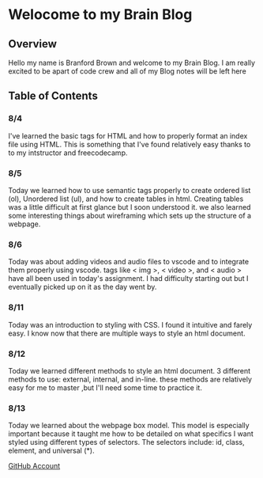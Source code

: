 # Welocome to my Brain Blog 

## Overview
Hello my name is Branford Brown and welcome to my Brain Blog. I am really excited to be apart of code crew and all of my Blog notes will be left here

## Table of Contents
### 8/4
I've learned the basic tags for HTML and how to properly format an index file using HTML. This is something that I've found relatively easy thanks to to my intstructor and freecodecamp.

### 8/5
Today we learned how to use semantic tags properly to create ordered list (ol), Unordered list (ul), and how to create tables in html. Creating tables was a little difficult at first glance but I soon understood it. we also learned some interesting things about wireframing which sets up the structure of a webpage.

### 8/6
Today was about adding videos and audio files to vscode and to integrate them properly using vscode. tags like < img >, < video >, and < audio > have all been used in today's assignment. I had difficulty starting out but I eventually picked up on it as the day went by.

### 8/11
Today was an introduction to styling with CSS. I found it intuitive and farely easy. I know now that there are multiple ways to style an html document.

### 8/12
Today we learned different methods to style an html document. 3 different methods to use: external, internal, and in-line. these methods are relatively easy for me to master ,but I'll need some time to practice it.

### 8/13
Today we learned about the webpage box model. This model is especially important because it taught me how to be detailed on what specifics I want styled using different types of selectors. The selectors include: id, class, element, and universal (*).



[GitHub Account](https://github.com/Brranforrd/Brranforrd)

